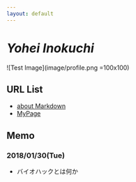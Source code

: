 ```yaml
---
layout: default
---
```


# _Yohei Inokuchi_
![Test Image](image/profile.png =100x100)

## URL List
- [about Markdown](https://github.com/BioClub/Practice-Repository/blob/master/Reference.md)
- [MyPage](http://bha5.bioclub.org/participants/yohei/)

## Memo
### 2018/01/30(Tue)
- バイオハックとは何か

